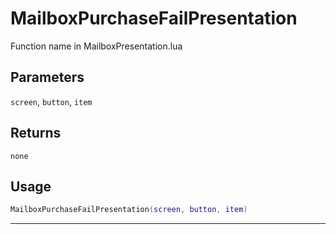 # MailboxPurchaseFailPresentation
Function name in MailboxPresentation.lua
## Parameters
`screen`, `button`, `item`
## Returns
`none`
## Usage
```lua
MailboxPurchaseFailPresentation(screen, button, item)
```
---
